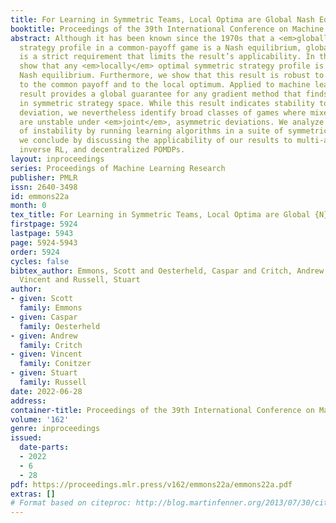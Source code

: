 ```yaml
---
title: For Learning in Symmetric Teams, Local Optima are Global Nash Equilibria
booktitle: Proceedings of the 39th International Conference on Machine Learning
abstract: Although it has been known since the 1970s that a <em>globally</em> optimal
  strategy profile in a common-payoff game is a Nash equilibrium, global optimality
  is a strict requirement that limits the result’s applicability. In this work, we
  show that any <em>locally</em> optimal symmetric strategy profile is also a (global)
  Nash equilibrium. Furthermore, we show that this result is robust to perturbations
  to the common payoff and to the local optimum. Applied to machine learning, our
  result provides a global guarantee for any gradient method that finds a local optimum
  in symmetric strategy space. While this result indicates stability to <em>unilateral</em>
  deviation, we nevertheless identify broad classes of games where mixed local optima
  are unstable under <em>joint</em>, asymmetric deviations. We analyze the prevalence
  of instability by running learning algorithms in a suite of symmetric games, and
  we conclude by discussing the applicability of our results to multi-agent RL, cooperative
  inverse RL, and decentralized POMDPs.
layout: inproceedings
series: Proceedings of Machine Learning Research
publisher: PMLR
issn: 2640-3498
id: emmons22a
month: 0
tex_title: For Learning in Symmetric Teams, Local Optima are Global {N}ash Equilibria
firstpage: 5924
lastpage: 5943
page: 5924-5943
order: 5924
cycles: false
bibtex_author: Emmons, Scott and Oesterheld, Caspar and Critch, Andrew and Conitzer,
  Vincent and Russell, Stuart
author:
- given: Scott
  family: Emmons
- given: Caspar
  family: Oesterheld
- given: Andrew
  family: Critch
- given: Vincent
  family: Conitzer
- given: Stuart
  family: Russell
date: 2022-06-28
address:
container-title: Proceedings of the 39th International Conference on Machine Learning
volume: '162'
genre: inproceedings
issued:
  date-parts:
  - 2022
  - 6
  - 28
pdf: https://proceedings.mlr.press/v162/emmons22a/emmons22a.pdf
extras: []
# Format based on citeproc: http://blog.martinfenner.org/2013/07/30/citeproc-yaml-for-bibliographies/
---
```

